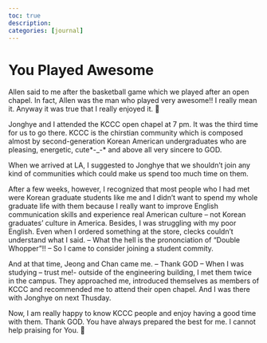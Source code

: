 ```yaml
---
toc: true
description:
categories: [journal]
---
```

# You Played Awesome

Allen said to me after the basketball game which we played after an open chapel. In fact, Allen was the man who played very awesome!! I really mean it. Anyway it was true that I really enjoyed it. 🙂

Jonghye and I attended the KCCC open chapel at 7 pm. It was the third time for us to go there. KCCC is the chirstian community which is composed almost by second-generation Korean American undergraduates who are pleasing, energetic, cute*-_-* and above all very sincere to GOD.

When we arrived at LA, I suggested to Jonghye that we shouldn’t join any kind of communities which could make us spend too much time on them.

After a few weeks, however, I recognized that most people who I had met were Korean graduate students like me and I didn’t want to spend my whole graduate life with them because I really want to improve English communication skills and experience real American culture – not Korean graduates’ culture in America.
Besides, I was struggling with my poor English. Even when I ordered something at the store, clecks couldn’t understand what I said. – What the hell is the prononciation of “Double Whopper”!! – So I came to consider joining a student commity.

And at that time, Jeong and Chan came me. – Thank GOD – When I was studying – trust me!- outside of the engineering building, I met them twice in the campus. They approached me, introduced themselves as members of KCCC and recommended me to attend their open chapel. And I was there with Jonghye on next Thusday.

Now, I am really happy to know KCCC people and enjoy having a good time with them.
Thank GOD. You have always prepared the best for me. I cannot help praising for You. 🙂